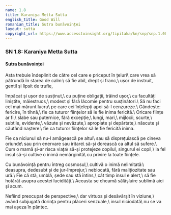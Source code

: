 ```yaml
---
name: 1.8
title: Karaniya Metta Sutta
english_title: Good Will
romanian_title: Sutra bunăvoinței
layout: sutta
copyright_url: https://www.accesstoinsight.org/tipitaka/kn/snp/snp.1.08.than.html
---
```

### SN 1.8: Karaniya Metta Sutta
#### Sutra bunăvoinței

Asta trebuie îndeplinit de către cel care e priceput în țeluri\\
care vrea să pătrundă în starea de calm:\\
să fie abil, drept și franc,\\
ușor de instruit, gentil și lipsit de trufie,

împăcat și ușor de susținut,\\
cu puține obligații, trăind ușor,\\
cu facultăți liniștite, măiestruos,\\
modest și fără lăcomie pentru susținători.\\
Să nu faci cel mai mărunt lucru\\
pe care cei înțelepți apoi să-l cenzureze.\\
Gândește: fericire, în tihnă,\\
fie ca tuturor ființelor să le fie inima fericită.\\
Oricare ființe ar fi,\\
slabe sau puternice, fără excepție,\\
lungi, mari,\\
mijlocii, scurte,\\
subtile, evidente,\\
văzute și nevăzute,\\
apropiate și depărtate,\\
născute și căutând naștere:\\
fie ca tuturor ființelor să le fie fericită inima.

Fie ca niciunul să nu-l amăgească pe altul\\
sau să disprețuiască pe cineva oriunde\\
sau prin enervare sau iritare\\
să-și dorească ca altul să sufere.\\
Cum o mamă și-ar risca viața\\
să-și protejeze copilul, singurul ei copil,\\
la fel insul să-și cultive o inimă nemărginită\\
cu privire la toate ființele.

Cu bunăvoință pentru întreg cosmosul,\\
cultivă o inimă nelimitată:\\
deasupra, dedesubt și de jur-împrejur,\\
neblocată, fără malițiozitate sau ură.\\
Fie că stă, umblă, șede sau stă întins,\\
cât timp insul e alert,\\
să fie hotărât asupra acestei lucidități.\\
Aceasta se cheamă sălășluire sublimă aici și acum.

Nefiind preocupat de perspective,\\
dar virtuos și desăvârșit în viziune,\\
având subjugată dorința pentru plăceri senzuale,\\
insul niciodată\\
nu se va mai așeza în pântec.
